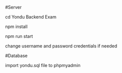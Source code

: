 #Server

cd Yondu Backend Exam

npm install

npm run start

change username and password credentials if needed


#Database

import yondu.sql file to phpmyadmin

